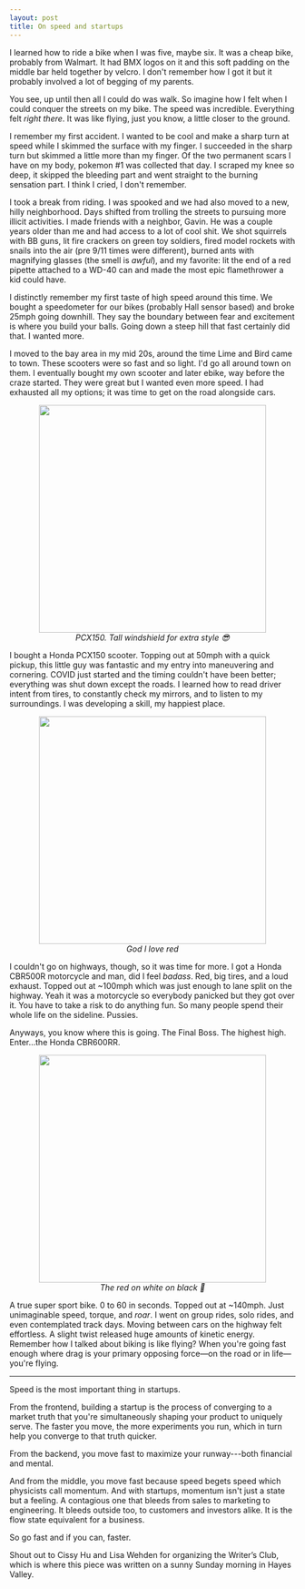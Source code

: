 ```yaml
---
layout: post
title: On speed and startups
---
```


I learned how to ride a bike when I was five, maybe six. It was a cheap bike, probably from Walmart. It had BMX logos on it and this soft padding on the middle bar held together by velcro. I don't remember how I got it but it probably involved a lot of begging of my parents. 

You see, up until then all I could do was walk. So imagine how I felt when I could conquer the streets on my bike. The speed was incredible. Everything felt *right there*. It was like flying, just you know, a little closer to the ground.

I remember my first accident. I wanted to be cool and make a sharp turn at speed while I skimmed the surface with my finger. I succeeded in the sharp turn but skimmed a little more than my finger. Of the two permanent scars I have on my body, pokemon #1 was collected that day. I scraped my knee so deep, it skipped the bleeding part and went straight to the burning sensation part. I think I cried, I don't remember.

I took a break from riding. I was spooked and we had also moved to a new, hilly neighborhood. Days shifted from trolling the streets to pursuing more illicit activities. I made friends with a neighbor, Gavin. He was a couple years older than me and had access to a lot of cool shit. We shot squirrels with BB guns, lit fire crackers on green toy soldiers, fired model rockets with snails into the air (pre 9/11 times were different), burned ants with magnifying glasses (the smell is _awful_), and my favorite: lit the end of a red pipette attached to a WD-40 can and made the most epic flamethrower a kid could have.

I distinctly remember my first taste of high speed around this time. We bought a speedometer for our bikes (probably Hall sensor based) and broke 25mph going downhill. They say the boundary between fear and excitement is where you build your balls. Going down a steep hill that fast certainly did that. I wanted more.

I moved to the bay area in my mid 20s, around the time Lime and Bird came to town. These scooters were so fast and so light. I'd go all around town on them. I eventually bought my own scooter and later ebike, way before the craze started. They were great but I wanted even more speed. I had exhausted all my options; it was time to get on the road alongside cars.


<p align="center">
<img width="400" src="https://i.imgur.com/68q7T2A.png"/>
<br/>
  <i>PCX150. Tall windshield for extra style 😎</i>
</p>

I bought a Honda PCX150 scooter. Topping out at 50mph with a quick pickup, this little guy was fantastic and my entry into maneuvering and cornering. COVID just started and the timing couldn't have been better; everything was shut down except the roads. I learned how to read driver intent from tires, to constantly check my mirrors, and to listen to my surroundings. I was developing a skill, my happiest place.

<p align="center">
<img width="400" src="https://i.imgur.com/tPbkItU.png"/>
<br/>
  <i>God I love red</i>
</p>

I couldn't go on highways, though, so it was time for more. I got a Honda CBR500R motorcycle and man, did I feel *badass*. Red, big tires, and a loud exhaust. Topped out at ~100mph which was just enough to lane split on the highway. Yeah it was a motorcycle so everybody panicked but they got over it. You have to take a risk to do anything fun. So many people spend their whole life on the sideline. Pussies.

Anyways, you know where this is going. The Final Boss. The highest high. Enter…the Honda CBR600RR.

<p align="center">
<img width="400" src="https://i.imgur.com/VIkGwTk.png"/>
<br/>
  <i>The red on white on black 🤤</i>
</p>

A true super sport bike. 0 to 60 in seconds. Topped out at ~140mph. Just unimaginable speed, torque, and _roar_. I went on group rides, solo rides, and even contemplated track days. Moving between cars on the highway felt effortless. A slight twist released huge amounts of kinetic energy. Remember how I talked about biking is like flying? When you're going fast enough where drag is your primary opposing force—on the road or in life—you're flying.

-------------

Speed is the most important thing in startups.

From the frontend, building a startup is the process of converging to a market truth that you're simultaneously shaping your product to uniquely serve. The faster you move, the more experiments you run, which in turn help you converge to that truth quicker. 

From the backend, you move fast to maximize your runway---both financial and mental.

And from the middle, you move fast because speed begets speed which physicists call momentum. And with startups, momentum isn't just a state but a feeling. A contagious one that bleeds from sales to marketing to engineering. It bleeds outside too, to customers and investors alike. It is the flow state equivalent for a business. 

So go fast and if you can, faster.

Shout out to Cissy Hu and Lisa Wehden for organizing the Writer’s Club, which is where this piece was written on a sunny Sunday morning in Hayes Valley.
